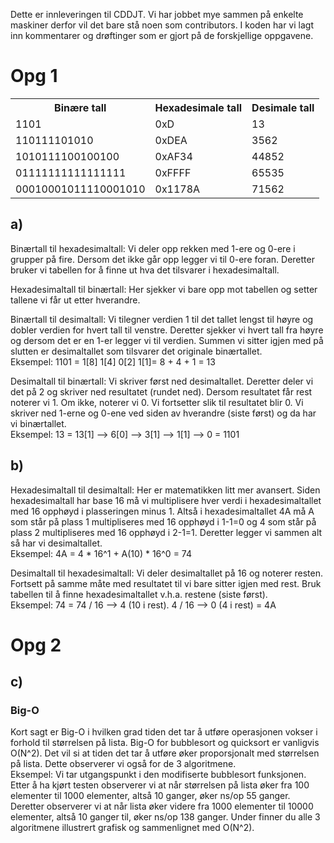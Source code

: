 Dette er innleveringen til CDDJT.
Vi har jobbet mye sammen på enkelte maskiner derfor vil det bare stå noen som contributors. 
I koden har vi lagt inn kommentarer og drøftinger som er gjort på de forskjellige oppgavene. 



<h1>Opg 1</h1>  
<table>
    <tr>
        <th>Binære tall</th>  
        <th>Hexadesimale tall</th>  
        <th>Desimale tall</th>
    </tr>
    <tr>
        <td>1101</td>
        <td>0xD</td>
        <td>13</td>
    </tr>
    <tr>
        <td>110111101010</td>
        <td>0xDEA</td>
        <td>3562</td>
    </tr>
    <tr>
        <td>1010111100100100</td>
        <td>0xAF34</td>
        <td>44852</td>
    </tr>
    <tr>
        <td>01111111111111111</td>
        <td>0xFFFF</td>
        <td>65535</td>
    </tr>
    <tr>
        <td>00010001011110001010</td>
        <td>0x1178A</td>
        <td>71562</td>
    </tr>
</table>  
<h2>a)</h2>  
<p>Binærtall til hexadesimaltall: Vi deler opp rekken med 1-ere og 0-ere i grupper på fire. Dersom det ikke går opp legger vi til 0-ere foran. Deretter bruker vi tabellen for å finne ut hva det tilsvarer i hexadesimaltall.</p>  
<p>Hexadesimaltall til binærtall: Her sjekker vi bare opp mot tabellen og setter tallene vi får ut etter hverandre.</p>  
<p>Binærtall til desimaltall: Vi tilegner verdien 1 til det tallet lengst til høyre og dobler verdien for hvert tall til venstre. Deretter sjekker vi hvert tall fra høyre og dersom det er en 1-er legger vi til verdien. Summen vi sitter igjen med på slutten er desimaltallet som tilsvarer det originale binærtallet.<br />
   Eksempel: 1101 = 1[8] 1[4] 0[2] 1[1]= 8 + 4 + 1 = 13</p>  
<p>Desimaltall til binærtall: Vi skriver først ned desimaltallet. Deretter deler vi det på 2 og skriver ned resultatet (rundet ned). Dersom resultatet får rest noterer vi 1. Om ikke, noterer vi 0. Vi fortsetter slik til resultatet blir 0. Vi skriver ned 1-erne og 0-ene ved siden av hverandre (siste først) og da har vi binærtallet.<br />
   Eksempel: 13 = 13[1] --> 6[0] --> 3[1] --> 1[1] --> 0 = 1101 </p>  
<h2>b)</h2>
<p>Hexadesimaltall til desimaltall: Her er matematikken litt mer avansert. Siden hexadesimaltall har base 16 må vi multiplisere hver verdi i hexadesimaltallet med 16 opphøyd i plasseringen minus 1. Altså i hexadesimaltallet 4A må A som står på plass 1 multipliseres med 16 opphøyd i 1-1=0 og 4 som står på plass 2 multipliseres med 16 opphøyd i 2-1=1. Deretter legger vi sammen alt så har vi desimaltallet.<br />
   Eksempel: 4A = 4 * 16^1 + A(10) * 16^0 = 74</p>
<p>Desimaltall til hexadesimaltall: Vi deler desimaltallet på 16 og noterer resten. Fortsett på samme måte med resultatet til vi bare sitter igjen med rest. Bruk tabellen til å finne hexadesimaltallet v.h.a. restene (siste først).<br />
   Eksempel: 74 = 74 / 16 --> 4 (10 i rest). 4 / 16 --> 0 (4 i rest) = 4A</p>  
<h1>Opg 2</h1>
<h2>c)</h2>   
<h3>Big-O</h3  
<p>Kort sagt er Big-O i hvilken grad tiden det tar å utføre operasjonen vokser i forhold til størrelsen på lista. Big-O for bubblesort og quicksort er vanligvis O(N^2). Det vil si at tiden det tar å utføre øker proporsjonalt med størrelsen på lista. Dette observerer vi også for de 3 algoritmene.<br />
   Eksempel: Vi tar utgangspunkt i den modifiserte bubblesort funksjonen. Etter å ha kjørt testen observerer vi at når størrelsen på lista øker fra 100 elementer til 1000 elementer, altså 10 ganger, øker ns/op 55 ganger. Deretter observerer vi at når lista øker videre fra 1000 elementer til 10000 elementer, altså 10 ganger til, øker ns/op 138 ganger. Under finner du alle 3 algoritmene illustrert grafisk og sammenlignet med O(N^2).</p>  
